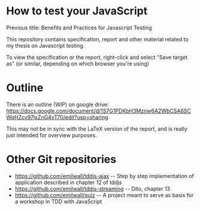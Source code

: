 How to test your JavaScript
===========================

Previous title: Benefits and Practices for Javascript Testing

This repository contains specification, report and other
material related to my thesis on Javascript testing.

To view the specification or the report, right-click and
select "Save target as" (or similar, depending on which
browser you're using)

Outline
=======

There is an outline (WIP) on google drive:
https://docs.google.com/document/d/1S7G1PDKbH3Mznw6A2WbCSA6SCWqHZcv97lxZnG4vT70/edit?usp=sharing

This may not be in sync with the LaTeX version of the
report, and is really just intended for overview purposes.

Other Git repositories
======================

- https://github.com/emilwall/tddjs-ajax -- Step by step implementation of application described in chapter 12 of tddjs
- https://github.com/emilwall/tddjs-streaming -- Dito, chapter 13
- https://github.com/emilwall/quiz -- A project meant to serve as basis for a workshop in TDD with JavaScript
